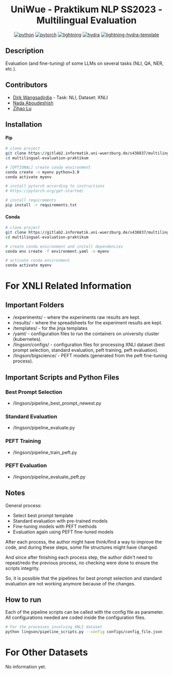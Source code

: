 <div align="center">

# UniWue - Praktikum NLP SS2023 - Multilingual Evaluation

[![python](https://img.shields.io/badge/-Python_3.9-blue?logo=python&logoColor=white)](https://www.python.org/downloads/release/python-390/)
[![pytorch](https://img.shields.io/badge/PyTorch_2.0+-ee4c2c?logo=pytorch&logoColor=white)](https://pytorch.org/get-started/locally/)
[![lightning](https://img.shields.io/badge/-Lightning_2.0+-792ee5?logo=pytorchlightning&logoColor=white)](https://pytorchlightning.ai/)
[![hydra](https://img.shields.io/badge/Config-Hydra_1.3-89b8cd)](https://hydra.cc/)
[![lightning-hydra-template](https://img.shields.io/badge/-Lightning--Hydra--Template-017F2F?style=flat&logo=github&labelColor=gray)](https://github.com/ashleve/lightning-hydra-template)

<!---
[![Paper](http://img.shields.io/badge/paper-arxiv.wannabe-B31B1B.svg)]()
[![Conference](http://img.shields.io/badge/AnyConference-year-4b44ce.svg)]()
--->
</div>

## Description

Evaluation (and fine-tuning) of some LLMs on several tasks (NLI, QA, NER, etc.).


## Contributors
- [Dirk Wangsadirdja](https://github.com/lingsond) - Task: NLI, Dataset: XNLI
- [Nada Aboudeshish]()
- [Zihao Lu]()


## Installation

#### Pip

```bash
# clone project
git clone https://gitlab2.informatik.uni-wuerzburg.de/s438837/multilingual-evaluation-praktikum.git
cd multilingual-evaluation-praktikum

# [OPTIONAL] create conda environment
conda create -n myenv python=3.9
conda activate myenv

# install pytorch according to instructions
# https://pytorch.org/get-started/

# install requirements
pip install -r requirements.txt
```

#### Conda

```bash
# clone project
git clone https://gitlab2.informatik.uni-wuerzburg.de/s438837/multilingual-evaluation-praktikum.git
cd multilingual-evaluation-praktikum

# create conda environment and install dependencies
conda env create -f environment.yaml -n myenv

# activate conda environment
conda activate myenv
```

# For XNLI Related Information
## Important Folders
- /experiments/ - where the experiments raw results are kept.
- /results/ - where the spreadsheets for the experiment results are kept.
- /templates/ - for the jinja templates
- /yaml/ - configuration files to run the containers on university cluster (kubernetes).
- /lingson/configs/ - configuration files for processing XNLI dataset (best prompt selection, standard evaluation, peft training, peft evaluation).
- /lingson/bigscience/ - PEFT models (generated from the peft fine-tuning process).

## Important Scripts and Python Files
### Best Prompt Selection
- /lingson/pipeline_best_prompt_newest.py
### Standard Evaluation
- /lingson/pipeline_evaluate.py
### PEFT Training
- /lingson/pipeline_train_peft.py
### PEFT Evaluation
- /lingson/pipeline_evaluate_peft.py

## Notes
General process:
- Select best prompt template
- Standard evaluation with pre-trained models
- Fine-tuning models with PEFT methods
- Evaluation again using PEFT fine-tuned models

After each process, the author might have think/find a way to improve the code, and during these steps, some file structures might have changed. 

And since after finishing each process step, the author didn't need to repeat/redo the previous process, no checking were done to ensure the scripts integrity. 

So, it is possible that the pipelines for best prompt selection and standard evaluation are not working anymore because of the changes.

## How to run

Each of the pipeline scripts can be called with the config file as parameter. All configurations needed are coded inside the configuration files.

```bash
# For the processes involving XNLI dataset 
python lingson/pipeline_scripts.py --config configs/config_file.json
```

# For Other Datasets
No information yet.